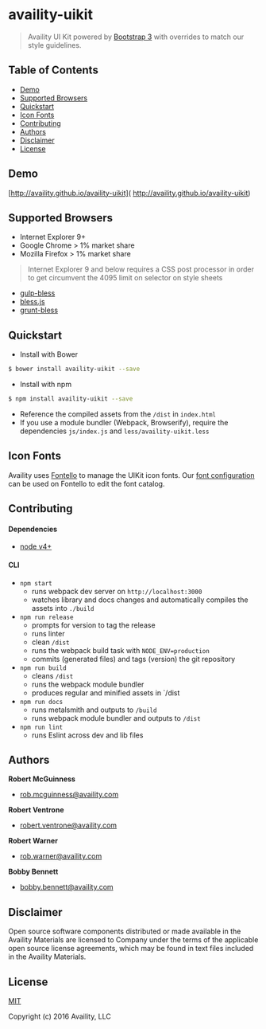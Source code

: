 # availity-uikit

> Availity UI Kit powered by [Bootstrap 3](http://getbootstrap.com/) with overrides to match our style guidelines.

## Table of Contents
* [Demo](#demo)
* [Supported Browsers](#supported-browsers)
* [Quickstart](#quickstart)
* [Icon Fonts](#icon-fonts)
* [Contributing](#contributing)
* [Authors](#authors)
* [Disclaimer](#disclaimer)
* [License](#license)
 
## Demo

[http://availity.github.io/availity-uikit]( http://availity.github.io/availity-uikit)


## Supported Browsers

* Internet Explorer 9+
* Google Chrome > 1% market share
* Mozilla Firefox > 1% market share

> Internet Explorer 9 and below requires a CSS post processor in order to get circumvent the 4095 limit on selector on style sheets 

* [gulp-bless](https://github.com/BlessCSS/gulp-bless)
* [bless.js](https://github.com/BlessCSS/bless)
* [grunt-bless](https://github.com/BlessCSS/grunt-bless) 

## Quickstart

+ Install with Bower

>
```bash
$ bower install availity-uikit --save
```

+ Install with npm

>
```bash
$ npm install availity-uikit --save
```

+ Reference the compiled assets from the `/dist` in `index.html` 
+ If you use a module bundler (Webpack, Browserify), require the dependencies `js/index.js` and `less/availity-uikit.less`


## Icon Fonts

Availity uses [Fontello](http://fontello.com/) to manage the UIKit icon fonts.  Our [font configuration](./fonts/config.json) can be used on Fontello to edit the font catalog.

## Contributing

#### Dependencies 

+ [node v4+](https://github.com/nodejs/node/releases)

#### CLI

+ `npm start` 
    * runs webpack dev server on `http://localhost:3000`
    * watches library and docs changes and automatically compiles the assets into `./build`
+ `npm run release`
    * prompts for version to tag the release
    * runs linter
    * clean `/dist`
    * runs the webpack build task with `NODE_ENV=production`
    * commits (generated files) and tags (version) the git repository
+ `npm run build`
    * cleans `/dist`
    * runs the webpack module bundler
    * produces regular and minified assets in `/dist
+ `npm run docs`
    * runs metalsmith and outputs to `/build`
    * runs webpack module bundler and outputs to `/dist`
+ `npm run lint`
    * runs Eslint across dev and lib files

## Authors

**Robert McGuinness**
+ [rob.mcguinness@availity.com](rob.mcguinness@availity.com)

**Robert Ventrone**
+ [robert.ventrone@availity.com](robert.ventrone@availity.com)

**Robert Warner**
+ [rob.warner@availity.com](rob.warner@availity.com)

**Bobby Bennett**
+ [bobby.bennett@availity.com](bobby.bennett@availity.com)

## Disclaimer

Open source software components distributed or made available in the Availity Materials are licensed to Company under the terms of the applicable open source license agreements, which may be found in text files included in the Availity Materials.

## License

[MIT](./LICENSE)

Copyright (c) 2016 Availity, LLC
